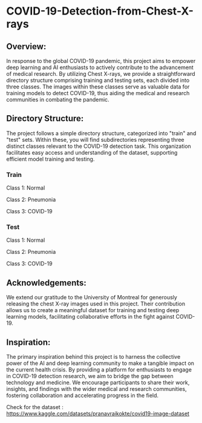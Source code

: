 # COVID-19-Detection-from-Chest-X-rays

## Overview:
In response to the global COVID-19 pandemic, this project aims to empower deep learning and AI enthusiasts to actively contribute to the advancement of medical research. By utilizing Chest X-rays, we provide a straightforward directory structure comprising training and testing sets, each divided into three classes. The images within these classes serve as valuable data for training models to detect COVID-19, thus aiding the medical and research communities in combating the pandemic.

## Directory Structure:
The project follows a simple directory structure, categorized into "train" and "test" sets. Within these, you will find subdirectories representing three distinct classes relevant to the COVID-19 detection task. This organization facilitates easy access and understanding of the dataset, supporting efficient model training and testing.

### Train

Class 1: Normal

Class 2: Pneumonia

Class 3: COVID-19

### Test

Class 1: Normal

Class 2: Pneumonia 

Class 3: COVID-19

## Acknowledgements:
We extend our gratitude to the University of Montreal for generously releasing the chest X-ray images used in this project. Their contribution allows us to create a meaningful dataset for training and testing deep learning models, facilitating collaborative efforts in the fight against COVID-19.

## Inspiration:
The primary inspiration behind this project is to harness the collective power of the AI and deep learning community to make a tangible impact on the current health crisis. By providing a platform for enthusiasts to engage in COVID-19 detection research, we aim to bridge the gap between technology and medicine. We encourage participants to share their work, insights, and findings with the wider medical and research communities, fostering collaboration and accelerating progress in the field.

Check for the dataset : https://www.kaggle.com/datasets/pranavraikokte/covid19-image-dataset
